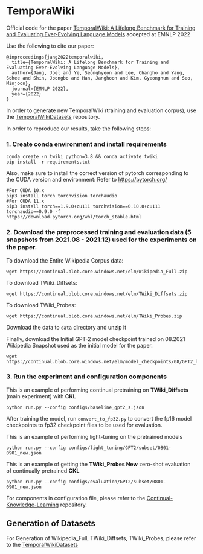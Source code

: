 # TemporaWiki

Official code for the paper [TemporalWiki: A Lifelong Benchmark for Training and Evaluating Ever-Evolving Language Models](https://arxiv.org/abs/2204.14211) accepted at EMNLP 2022

Use the following to cite our paper:
```
@inproceedings{jang2022temporalwiki,
  title={TemporalWiki: A Lifelong Benchmark for Training and Evaluating Ever-Evolving Language Models},
  author={Jang, Joel and Ye, Seonghyeon and Lee, Changho and Yang, Sohee and Shin, Joongbo and Han, Janghoon and Kim, Gyeonghun and Seo, Minjoon},
  journal={EMNLP 2022},
  year={2022}
}
```

In order to generate new TemporalWiki (training and evaluation corpus), use the [TemporalWikiDatasets](https://github.com/CHLee0801/TemporalWikiDatasets) repository.

In order to reproduce our results, take the following steps:
### 1. Create conda environment and install requirements
```
conda create -n twiki python=3.8 && conda activate twiki
pip install -r requirements.txt
```

Also, make sure to install the correct version of pytorch corresponding to the CUDA version and environment:
Refer to https://pytorch.org/
```
#For CUDA 10.x
pip3 install torch torchvision torchaudio
#For CUDA 11.x
pip3 install torch==1.9.0+cu111 torchvision==0.10.0+cu111 torchaudio==0.9.0 -f https://download.pytorch.org/whl/torch_stable.html
```

### 2. Download the preprocessed training and evaluation data (5 snapshots from 2021.08 - 2021.12) used for the experiments on the paper.
To download the Entire Wikipedia Corpus data:
```
wget https://continual.blob.core.windows.net/elm/Wikipedia_Full.zip
```

To download TWiki_Diffsets:
```
wget https://continual.blob.core.windows.net/elm/TWiki_Diffsets.zip
```

To download TWiki_Probes:
```
wget https://continual.blob.core.windows.net/elm/TWiki_Probes.zip
```

Download the data to ```data``` directory and unzip it

Finally, download the Initial GPT-2 model checkpoint trained on 08.2021 Wikipedia Snapshot used as the initial model for the paper.
```
wget https://continual.blob.core.windows.net/elm/model_checkpoints/08/GPT2_large_08_full.ckpt
```


### 3. Run the experiment and configuration components
This is an example of performing continual pretraining on **TWiki_Diffsets** (main experiment) with **CKL**
```
python run.py --config configs/baseline_gpt2_s.json
```

After training the model, run ```convert_to_fp32.py``` to convert the fp16 model checkpoints to fp32 checkpoint files to be used for evaluation.

This is an example of performing light-tuning on the pretrained models
```
python run.py --config configs/light_tuning/GPT2/subset/0801-0901_new.json
```
This is an example of getting the **TWiki_Probes New** zero-shot evaluation of continually pretrained **CKL**
```
python run.py --config configs/evaluation/GPT2/subset/0801-0901_new.json
```

For components in configuration file, please refer to the [Continual-Knowledge-Learning](https://github.com/joeljang/continual-knowledge-learning) repository.

## Generation of Datasets

For Generation of Wikipedia_Full, TWiki_Diffsets, TWiki_Probes, please refer to the [TemporalWikiDatasets](https://github.com/CHLee0801/TemporalWikiDatasets)
